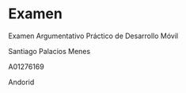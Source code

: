 # Examen
Examen Argumentativo Práctico de Desarrollo Móvil

Santiago Palacios Menes

A01276169

Andorid